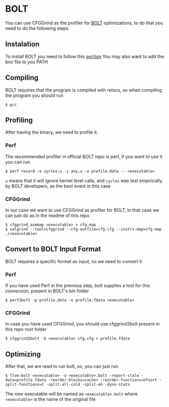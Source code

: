 # BOLT
You can use CFGGrind as the profiler for [BOLT](https://github.com/facebookincubator/BOLT) optimizations, to do that you need to do the following steps

## Instalation
To install BOLT you need to follow this [section](https://github.com/facebookincubator/BOLT#installation)
You may also want to add the bin/ file to you PATH

## Compiling
BOLT requires that the program is compiled with relocs, so when compiling the program you should run 

    $ gcc

## Profiling
After having the binary, we need to profile it.

### Perf
The recommended profiler in official BOLT repo is perf, if you want to use it you can run

    $ perf record -e cycles:u -j any,u -o profile.data -- <executable>

`u` means that it will ignore kernel level calls, and `cycles` was test empirically, by BOLT developers, as the best event in this case 
  
### CFGGrind
In our case we want to use CFGGrind as profiler for BOLT, in that case we can just do as in the readme of this repo

    $ cfggrind_asmmap <executable> > cfg.map
    $ valgrind --tool=cfggrind --cfg-outfile=cfg.cfg --instrs-map=cfg.map ./<executable>

  
## Convert to BOLT Input Format
BOLT requires a specific format as input, so we need to convert it
  
### Perf
If you have used Perf in the previous step, bolt supplies a tool for this conversion, present in BOLT's bin folder
  
    $ perf2bolt -p profile.data -o profile.fdata <executable>
  
### CFGGrind
In case you have used CFGGrind, you should use cfggrind2bolt present in this repo root folder

    $ cfggrind2bolt -b <executable> cfg.cfg > profile.fdata
  
## Optimizing
After that, we are read to run bolt, so, you can just run

    $ llvm-bolt <executable> -o <executable>.bolt -report-stale -data=profile.fdata -reorder-blocks=cache+ -reorder-functions=hfsort -split-functions=2 -split-all-cold -split-eh -dyno-stats

The new executable will be named as `<executable>.bolt` where `<executable>` is the name of the original file
